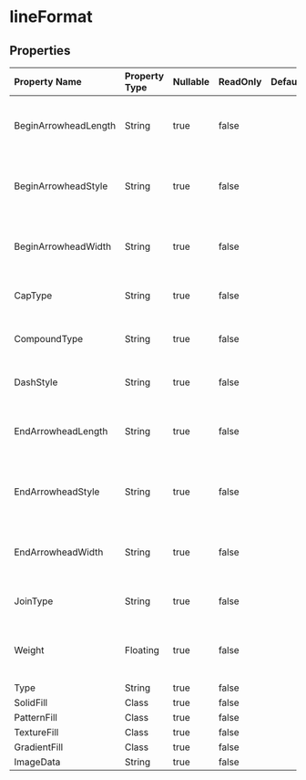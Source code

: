# **lineFormat**

 

## **Properties**

| Property Name | Property Type | Nullable |  ReadOnly | DefaultValue | Description | 
| :- | :- | :- |:- |  :- | :- |
|BeginArrowheadLength|String|true|false |  |Gets and sets the begin arrow length type of the line.|
|BeginArrowheadStyle|String|true|false |  |Gets and sets the begin arrow type of the line.|
|BeginArrowheadWidth|String|true|false |  |Gets and sets the begin arrow width type of the line.|
|CapType|String|true|false |  |Specifies the ending caps.|
|CompoundType|String|true|false |  |Specifies the line compound type.|
|DashStyle|String|true|false |  |Specifies the line dash type.|
|EndArrowheadLength|String|true|false |  |Gets and sets the end arrow length type of the line.|
|EndArrowheadStyle|String|true|false |  |Gets and sets the end arrow type of the line.|
|EndArrowheadWidth|String|true|false |  |Gets and sets the end arrow width type of the line.|
|JoinType|String|true|false |  |Specifies the line join type.|
|Weight|Floating|true|false |  |Gets or sets the weight of the line in unit of points.|
|Type|String|true|false |  ||
|SolidFill|Class|true|false |  ||
|PatternFill|Class|true|false |  ||
|TextureFill|Class|true|false |  ||
|GradientFill|Class|true|false |  ||
|ImageData|String|true|false |  ||

